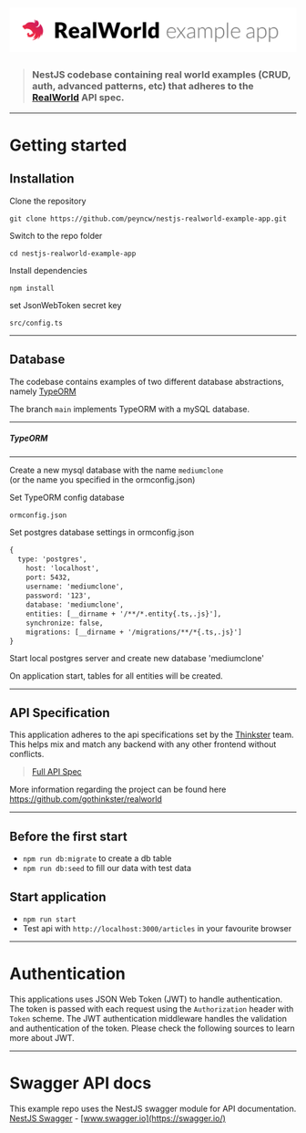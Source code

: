 # ![Node/Express/Mongoose Example App](project-logo.png)

> ### NestJS codebase containing real world examples (CRUD, auth, advanced patterns, etc) that adheres to the [RealWorld](https://github.com/gothinkster/realworld-example-apps) API spec.


----------

# Getting started

## Installation

Clone the repository

    git clone https://github.com/peyncw/nestjs-realworld-example-app.git

Switch to the repo folder

    cd nestjs-realworld-example-app
    
Install dependencies
    
    npm install

set JsonWebToken secret key

    src/config.ts
    
----------

## Database

The codebase contains examples of two different database abstractions, namely [TypeORM](http://typeorm.io/)
    
The branch `main` implements TypeORM with a mySQL database.

----------

##### TypeORM

----------

Create a new mysql database with the name `mediumclone`\
(or the name you specified in the ormconfig.json)

Set TypeORM config database

    ormconfig.json
    
Set postgres database settings in ormconfig.json

    {
      type: 'postgres',
	    host: 'localhost',
	    port: 5432,
	    username: 'mediumclone',
	    password: '123',
	    database: 'mediumclone',
	    entities: [__dirname + '/**/*.entity{.ts,.js}'],
	    synchronize: false,
	    migrations: [__dirname + '/migrations/**/*{.ts,.js}']
    }
    
Start local postgres server and create new database 'mediumclone'

On application start, tables for all entities will be created.

----------

## API Specification

This application adheres to the api specifications set by the [Thinkster](https://github.com/gothinkster) team. This helps mix and match any backend with any other frontend without conflicts.

> [Full API Spec](https://github.com/gothinkster/realworld/tree/master/api)

More information regarding the project can be found here https://github.com/gothinkster/realworld

----------
## Before the first start

- `npm run db:migrate` to create a db table
- `npm run db:seed` to fill our data with test data

## Start application

- `npm run start`
- Test api with `http://localhost:3000/articles` in your favourite browser

----------

# Authentication
 
This applications uses JSON Web Token (JWT) to handle authentication. The token is passed with each request using the `Authorization` header with `Token` scheme. The JWT authentication middleware handles the validation and authentication of the token. Please check the following sources to learn more about JWT.

----------
 
# Swagger API docs

This example repo uses the NestJS swagger module for API documentation. [NestJS Swagger](https://github.com/nestjs/swagger) - [www.swagger.io](https://swagger.io/)        

